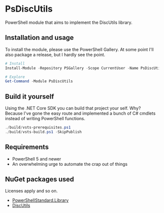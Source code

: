 ﻿# PsDiscUtils

PowerShell module that aims to implement the DiscUtils library.

## Installation and usage

To install the module, please use the PowerShell Gallery. At some point I'll also package a release,
but I hardly see the point.

```powershell
# Install
Install-Module -Repository PSGallery -Scope CurrentUser -Name PsDiscUtils # -AllowPrerelease to get the GOOD STUFF

# Explore
Get-Command -Module PsDiscUtils
```

## Build it yourself

Using the .NET Core SDK you can build that project your self. Why? Because I've gone
the easy route and implemented a bunch of C# cmdlets instead of writing PowerShell functions.

```powershell
./build/vsts-prerequisites.ps1
./build/vsts-build.ps1 -SkipPublish
```

## Requirements

- PowerShell 5 and newer
- An overwhelming urge to automate the crap out of things

## NuGet packages used

Licenses apply and so on.

- [PowerShellStandard.Library](https://github.com/PowerShell/PowerShellStandard)
- [DiscUtils](https://github.com/DiscUtils/DiscUtils)
